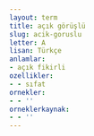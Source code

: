 ```yaml
---
layout: term
title: açık görüşlü
slug: acik-goruslu
letter: A
lisan: Türkçe
anlamlar:
- açık fikirli
ozellikler:
- - sıfat
ornekler:
- - ''
orneklerkaynak:
- - ''
---
```

